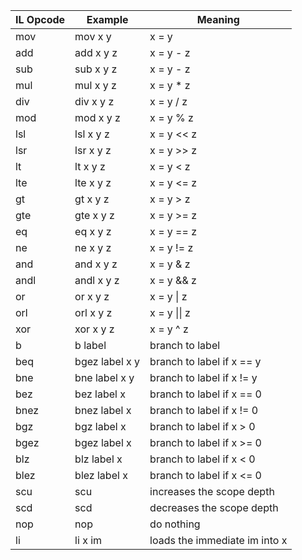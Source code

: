 | IL Opcode | Example        | Meaning                       |
| --------- | -------------- | ----------------------------- |
| mov       | mov x y        | x = y                         |
| add       | add x y z      | x = y - z                     |
| sub       | sub x y z      | x = y - z                     |
| mul       | mul x y z      | x = y * z                     |
| div       | div x y z      | x = y / z                     |
| mod       | mod x y z      | x = y % z                     |
| lsl       | lsl x y z      | x = y << z                    |
| lsr       | lsr x y z      | x = y >> z                    |
| lt        | lt x y z       | x = y < z                     |
| lte       | lte x y z      | x = y <= z                    |
| gt        | gt x y z       | x = y > z                     |
| gte       | gte x y z      | x = y >= z                    |
| eq        | eq x y z       | x = y == z                    |
| ne        | ne x y z       | x = y != z                    |
| and       | and x y z      | x = y & z                     |
| andl      | andl x y z     | x = y && z                    |
| or        | or x y z       | x = y \| z                    |
| orl       | orl x y z      | x = y \|\| z                  |
| xor       | xor x y z      | x = y ^ z                     |
| b         | b label        | branch to label               |
| beq       | bgez label x y | branch to label if x == y     |
| bne       | bne label x y  | branch to label if x != y     |
| bez       | bez label x    | branch to label if x == 0     |
| bnez      | bnez label x   | branch to label if x != 0     |
| bgz       | bgz label x    | branch to label if x > 0      |
| bgez      | bgez label x   | branch to label if x >= 0     |
| blz       | blz label x    | branch to label if x < 0      |
| blez      | blez label x   | branch to label if x <= 0     |
| scu       | scu            | increases the scope depth     |
| scd       | scd            | decreases the scope depth     |
| nop       | nop            | do nothing                    |
| li        | li x im        | loads the immediate im into x |

